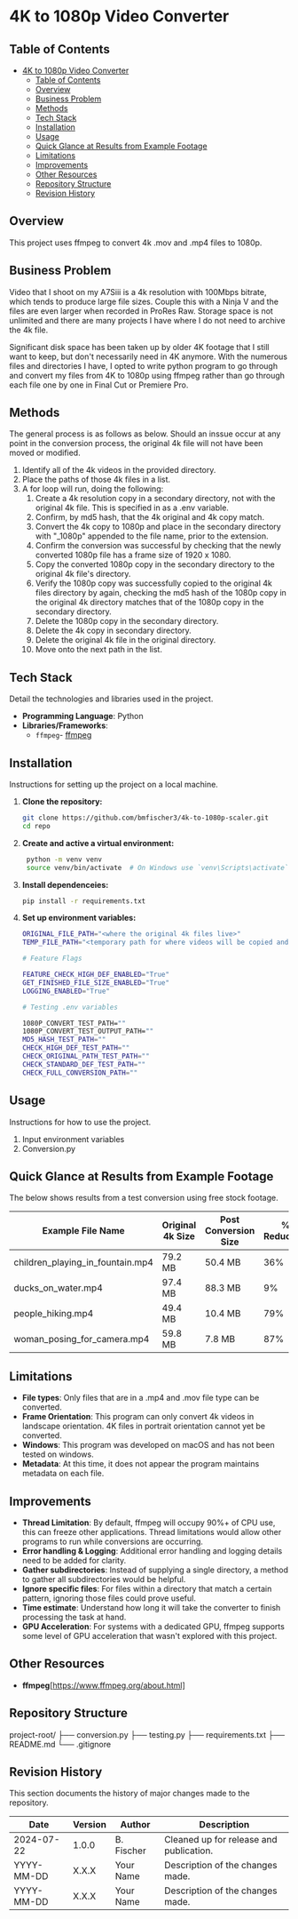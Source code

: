 # 4K to 1080p Video Converter

## Table of Contents
- [4K to 1080p Video Converter](#4k-to-1080p-video-converter)
  - [Table of Contents](#table-of-contents)
  - [Overview](#overview)
  - [Business Problem](#business-problem)
  - [Methods](#methods)
  - [Tech Stack](#tech-stack)
  - [Installation](#installation)
  - [Usage](#usage)
  - [Quick Glance at Results from Example Footage](#quick-glance-at-results-from-example-footage)
  - [Limitations](#limitations)
  - [Improvements](#improvements)
  - [Other Resources](#other-resources)
  - [Repository Structure](#repository-structure)
  - [Revision History](#revision-history)

## Overview
This project uses ffmpeg to convert 4k .mov and .mp4 files to 1080p. 


## Business Problem
Video that I shoot on my A7Siii is a 4k resolution with 100Mbps bitrate, which tends to produce large file sizes. Couple this with a Ninja V and the files are even larger when recorded in ProRes Raw. Storage space is not unlimited and there are many projects I have where I do not need to archive the 4k file. 

Significant disk space has been taken up by older 4K footage that I still want to keep, but don't necessarily need in 4K anymore. With the numerous files and directories I have, I opted to write python program to go through and convert my files from 4K to 1080p using ffmpeg rather than go through each file one by one in Final Cut or Premiere Pro. 


## Methods

The general process is as follows as below. Should an inssue occur at any point in the conversion process, the original 4k file will not have been moved or modified. 

1. Identify all of the 4k videos in the provided directory. 
2. Place the paths of those 4k files in a list. 
3. A for loop will run, doing the following:
   1. Create a 4k resolution copy in a secondary directory, not with the original 4k file. This is specified in as a .env variable.  
   2. Confirm, by md5 hash, that the 4k original and 4k copy match. 
   3. Convert the 4k copy to 1080p and place in the secondary directory with "_1080p" appended to the file name, prior to the extension. 
   4. Confirm the conversion was successful by checking that the newly converted 1080p file has a frame size of 1920 x 1080.
   5. Copy the converted 1080p copy in the secondary directory to the original 4k file's directory. 
   6. Verify the 1080p copy was successfully copied to the original 4k files directory by again, checking the md5 hash of the 1080p copy in the original 4k directory matches that of the 1080p copy in the secondary directory. 
   7. Delete the 1080p copy in the secondary directory. 
   8. Delete the 4k copy in secondary directory. 
   9. Delete the original 4k file in the original directory. 
   10. Move onto the next path in the list. 

## Tech Stack
Detail the technologies and libraries used in the project.

- **Programming Language**: Python
- **Libraries/Frameworks**:
  - `ffmpeg`- [ffmpeg](https://www.ffmpeg.org/about.html)


## Installation
Instructions for setting up the project on a local machine.

1. **Clone the repository:**
   ```bash
   git clone https://github.com/bmfischer3/4k-to-1080p-scaler.git
   cd repo
   ```

1. **Create and active a virtual environment:**
   ```bash
    python -m venv venv
    source venv/bin/activate  # On Windows use `venv\Scripts\activate`
   ```

1. **Install dependenceies:**
    ```bash
    pip install -r requirements.txt
   ```

1. **Set up environment variables:**
    ```bash
   ORIGINAL_FILE_PATH="<where the original 4k files live>"
   TEMP_FILE_PATH="<temporary path for where videos will be copied and converted to>"

   # Feature Flags

   FEATURE_CHECK_HIGH_DEF_ENABLED="True"
   GET_FINISHED_FILE_SIZE_ENABLED="True"
   LOGGING_ENABLED="True"

   # Testing .env variables

   1080P_CONVERT_TEST_PATH=""
   1080P_CONVERT_TEST_OUTPUT_PATH=""
   MD5_HASH_TEST_PATH=""
   CHECK_HIGH_DEF_TEST_PATH=""
   CHECK_ORIGINAL_PATH_TEST_PATH=""
   CHECK_STANDARD_DEF_TEST_PATH=""
   CHECK_FULL_CONVERSION_PATH=""

   ```

## Usage
Instructions for how to use the project.

1. Input environment variables
2. Conversion.py


## Quick Glance at Results from Example Footage
The below shows results from a test conversion using free stock footage. 

| **Example File Name**            | **Original 4k Size** | **Post Conversion Size** | **% Reduction** |
|----------------------------------|----------------------|--------------------------|-----------------|
| children_playing_in_fountain.mp4 |        79.2 MB       |          50.4 MB         |       36%       |
| ducks_on_water.mp4               |        97.4 MB       |          88.3 MB         |        9%       |
| people_hiking.mp4                |        49.4 MB       |          10.4 MB         |       79%       |
| woman_posing_for_camera.mp4      |        59.8 MB       |          7.8 MB          |       87%       |





## Limitations
- **File types**: Only files that are in a .mp4 and .mov file type can be converted. 
- **Frame Orientation**: This program can only convert 4k videos in landscape orientation. 4K files in portrait orientation cannot yet be converted. 
- **Windows**: This program was developed on macOS and has not been tested on windows. 
- **Metadata**: At this time, it does not appear the program maintains metadata on each file. 

## Improvements
- **Thread Limitation**: By default, ffmpeg will occupy 90%+ of CPU use, this can freeze other applications. Thread limitations would allow other programs to run while conversions are occurring. 
- **Error handling & Logging**: Additional error handling and logging details need to be added for clarity. 
- **Gather subdirectories**: Instead of supplying a single directory, a method to gather all subdirectories would be helpful. 
- **Ignore specific files**: For files within a directory that match a certain pattern, ignoring those files could prove useful. 
- **Time estimate**: Understand how long it will take the converter to finish processing the task at hand. 
- **GPU Acceleration**: For systems with a dedicated GPU, ffmpeg supports some level of GPU acceleration that wasn't explored with this project. 


## Other Resources
- **ffmpeg**[https://www.ffmpeg.org/about.html]


## Repository Structure
project-root/
├── conversion.py
├── testing.py
├── requirements.txt
├── README.md
└── .gitignore


## Revision History

This section documents the history of major changes made to the repository.

| Date       | Version | Author       | Description                                           |
|------------|---------|--------------|-------------------------------------------------------|
| 2024-07-22 | 1.0.0   | B. Fischer   | Cleaned up for release and publication.               |
| YYYY-MM-DD | X.X.X   | Your Name    | Description of the changes made.                      |
| YYYY-MM-DD | X.X.X   | Your Name    | Description of the changes made.                      |
